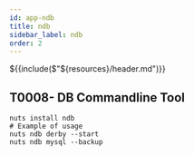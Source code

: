 ```yaml
---
id: app-ndb
title: ndb
sidebar_label: ndb
order: 2
---
```


${{include($"${resources}/header.md")}}

## T0008- DB Commandline Tool
```
nuts install ndb
# Example of usage
nuts ndb derby --start
nuts ndb mysql --backup
```
